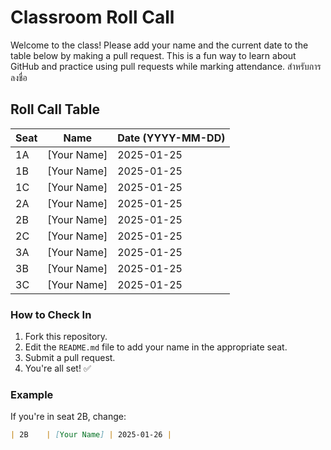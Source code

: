 # Classroom Roll Call

Welcome to the class! Please add your name and the current date to the table below by making a pull request. This is a fun way to learn about GitHub and practice using pull requests while marking attendance. สำหรับการลงชื่อ

## Roll Call Table

| Seat  | Name           | Date (YYYY-MM-DD) |
|-------|----------------|--------------------|
| 1A    | [Your Name]    | 2025-01-25        |
| 1B    | [Your Name]    | 2025-01-25        |
| 1C    | [Your Name]    | 2025-01-25        |
| 2A    | [Your Name]    | 2025-01-25        |
| 2B    | [Your Name]    | 2025-01-25        |
| 2C    | [Your Name]    | 2025-01-25        |
| 3A    | [Your Name]    | 2025-01-25        |
| 3B    | [Your Name]    | 2025-01-25        |
| 3C    | [Your Name]    | 2025-01-25        |

### How to Check In
1. Fork this repository.
2. Edit the `README.md` file to add your name in the appropriate seat.
3. Submit a pull request.
4. You're all set! ✅

### Example
If you're in seat 2B, change:
```markdown
| 2B    | [Your Name] | 2025-01-26 |

